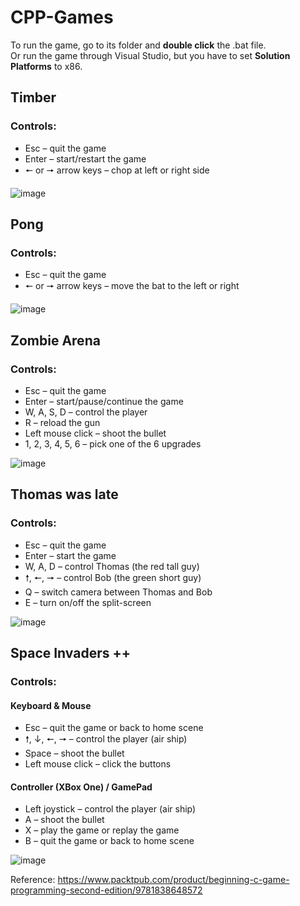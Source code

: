 # CPP-Games

To run the game, go to its folder and **double click** the .bat file.<br />
Or run the game through Visual Studio, but you have to set **Solution Platforms** to x86.


## Timber

### Controls:
- Esc – quit the game
- Enter – start/restart the game
- 🠔 or 🠖 arrow keys – chop at left or right side

![image](https://user-images.githubusercontent.com/69305722/131602202-52f2a7ba-dc8d-43bc-95ad-2488bc967bcd.png)


## Pong

### Controls:
- Esc – quit the game
- 🠔 or 🠖 arrow keys – move the bat to the left or right

![image](https://user-images.githubusercontent.com/69305722/131602987-e722be6f-4bba-401d-ad84-296b4a4bd4aa.png)


## Zombie Arena

### Controls:
- Esc – quit the game
- Enter – start/pause/continue the game
- W, A, S, D – control the player
- R – reload the gun
- Left mouse click – shoot the bullet
- 1, 2, 3, 4, 5, 6 – pick one of the 6 upgrades

![image](https://user-images.githubusercontent.com/69305722/131601654-bb3f95b0-7276-40d5-bbb0-d28fc31b85cb.png)


## Thomas was late

### Controls:
- Esc – quit the game
- Enter – start the game
- W, A, D – control Thomas (the red tall guy)
- 🠕, 🠔, 🠖 – control Bob (the green short guy)
- Q – switch camera between Thomas and Bob
- E – turn on/off the split-screen

![image](https://user-images.githubusercontent.com/69305722/132668116-29900cb3-84a5-452b-a84d-84655bd5449a.png)


## Space Invaders ++

### Controls:
#### Keyboard & Mouse
- Esc – quit the game or back to home scene
- 🠕, ↓, 🠔, 🠖 – control the player (air ship)
- Space – shoot the bullet
- Left mouse click – click the buttons
#### Controller (XBox One) / GamePad
- Left joystick – control the player (air ship)
- A – shoot the bullet
- X – play the game or replay the game
- B – quit the game or back to home scene

![image](https://user-images.githubusercontent.com/69305722/143230024-06d32f24-9c69-4cb8-abd5-26967f5f5f95.png)

Reference: https://www.packtpub.com/product/beginning-c-game-programming-second-edition/9781838648572
